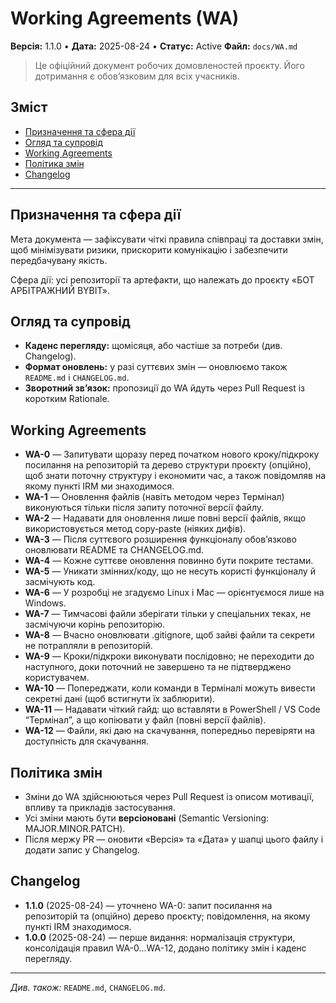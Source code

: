 # Working Agreements (WA)

**Версія:** 1.1.0	•	**Дата:** 2025-08-24	•	**Статус:** Active
**Файл:** `docs/WA.md`

> Це офіційний документ робочих домовленостей проєкту. Його дотримання є обовʼязковим для всіх учасників.

## Зміст
- [Призначення та сфера дії](#призначення-та-сфера-дії)
- [Огляд та супровід](#огляд-та-супровід)
- [Working Agreements](#working-agreements)
- [Політика змін](#політика-змін)
- [Changelog](#changelog)

---

## Призначення та сфера дії
Мета документа — зафіксувати чіткі правила співпраці та доставки змін, щоб мінімізувати ризики, прискорити комунікацію і забезпечити передбачувану якість.

Сфера дії: усі репозиторії та артефакти, що належать до проєкту «БОТ АРБІТРАЖНИЙ BYBIT».

## Огляд та супровід
- **Каденс перегляду:** щомісяця, або частіше за потреби (див. Changelog).
- **Формат оновлень:** у разі суттєвих змін — оновлюємо також `README.md` і `CHANGELOG.md`.
- **Зворотний звʼязок:** пропозиції до WA йдуть через Pull Request із коротким Rationale.

## Working Agreements
- **WA-0** — Запитувати щоразу перед початком нового кроку/підкроку посилання на репозиторій та дерево структури проєкту (опційно), щоб знати поточну структуру і економити час, а також повідомляв на якому пункті IRM ми знаходимося.
- **WA-1** — Оновлення файлів (навіть методом через Термінал) виконуються тільки після запиту поточної версії файлу.
- **WA-2** — Надавати для оновлення лише повні версії файлів, якщо використовується метод copy‑paste (ніяких дифів).
- **WA-3** — Після суттєвого розширення функціоналу обовʼязково оновлювати README та CHANGELOG.md.
- **WA-4** — Кожне суттєве оновлення повинно бути покрите тестами.
- **WA-5** — Уникати змінних/коду, що не несуть користі функціоналу й засмічують код.
- **WA-6** — У розробці не згадуємо Linux і Mac — орієнтуємося лише на Windows.
- **WA-7** — Тимчасові файли зберігати тільки у спеціальних теках, не засмічуючи корінь репозиторію.
- **WA-8** — Вчасно оновлювати .gitignore, щоб зайві файли та секрети не потрапляли в репозиторій.
- **WA-9** — Кроки/підкроки виконувати послідовно; не переходити до наступного, доки поточний не завершено та не підтверджено користувачем.
- **WA-10** — Попереджати, коли команди в Терміналі можуть вивести секретні дані (щоб встигнути їх заблюрити).
- **WA-11** — Надавати чіткий гайд: що вставляти в PowerShell / VS Code “Термінал”, а що копіювати у файл (повні версії файлів).
- **WA-12** — Файли, які даю на скачування, попередньо перевіряти на доступність для скачування.

## Політика змін
- Зміни до WA здійснюються через Pull Request із описом мотивації, впливу та прикладів застосування.
- Усі зміни мають бути **версіоновані** (Semantic Versioning: MAJOR.MINOR.PATCH).
- Після мержу PR — оновити «Версія» та «Дата» у шапці цього файлу і додати запис у Changelog.

## Changelog
- **1.1.0** (2025-08-24) — уточнено WA-0: запит посилання на репозиторій та (опційно) дерево проєкту; повідомлення, на якому пункті IRM знаходимося.
- **1.0.0** (2025-08-24) — перше видання: нормалізація структури, консолідація правил WA-0…WA-12, додано політику змін і каденс перегляду.

---
*Див. також:* `README.md`, `CHANGELOG.md`.
